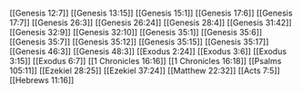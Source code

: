 [[Genesis 12:7]]
[[Genesis 13:15]]
[[Genesis 15:1]]
[[Genesis 17:6]]
[[Genesis 17:7]]
[[Genesis 26:3]]
[[Genesis 26:24]]
[[Genesis 28:4]]
[[Genesis 31:42]]
[[Genesis 32:9]]
[[Genesis 32:10]]
[[Genesis 35:1]]
[[Genesis 35:6]]
[[Genesis 35:7]]
[[Genesis 35:12]]
[[Genesis 35:15]]
[[Genesis 35:17]]
[[Genesis 46:3]]
[[Genesis 48:3]]
[[Exodus 2:24]]
[[Exodus 3:6]]
[[Exodus 3:15]]
[[Exodus 6:7]]
[[1 Chronicles 16:16]]
[[1 Chronicles 16:18]]
[[Psalms 105:11]]
[[Ezekiel 28:25]]
[[Ezekiel 37:24]]
[[Matthew 22:32]]
[[Acts 7:5]]
[[Hebrews 11:16]]
